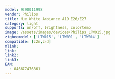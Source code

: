```yaml
---
model: 9290011998
vendor: Philips
title: Hue White Ambiance A19 E26/E27
category: light
supports: on/off, brightness, colortemp
image: /assets/images/devices/Philips_LTW015.jpg
zigbeemodel: ['LTW015', 'LTW001', 'LTW004']
compatible: [z2m,z4d]
mlink: 
link: 
link2: 
link3: 
EAN:
  - 046677476861
---
```

